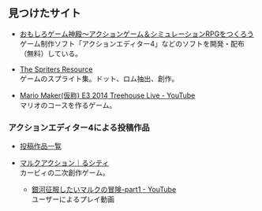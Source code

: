 ## 見つけたサイト

- [おもしろゲーム神殿～アクションゲーム＆シミュレーションRPGをつくろう](http://omoshiro-game.com/)  
  ゲーム制作ソフト「アクションエディター4」などのソフトを開発・配布（無料）している。

- [The Spriters Resource](http://www.spriters-resource.com/)  
  ゲームのスプライト集。ドット、ロム抽出、創作。

- [Mario Maker(仮称) E3 2014 Treehouse Live - YouTube](https://www.youtube.com/watch?v=cyzl2hWS9i4)  
  マリオのコースを作るゲーム。

### アクションエディター4による投稿作品

- [投稿作品一覧](http://omoshiro-game.com/menu_game/ActionEditor4/#GAME_DL_G)

- [マルクアクション｜るシティ](http://ameblo.jp/rusisi/entry-11264231802.html)  
  カービィの二次創作ゲーム。
    - [銀河征服したいマルクの冒険-part1 - YouTube](https://www.youtube.com/watch?v=1WeoqLsi4W0)  
      ユーザーによるプレイ動画
